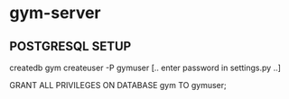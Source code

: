 # gym-server

## POSTGRESQL SETUP

createdb gym
createuser -P gymuser
[.. enter password in settings.py ..]

GRANT ALL PRIVILEGES ON DATABASE gym TO gymuser;